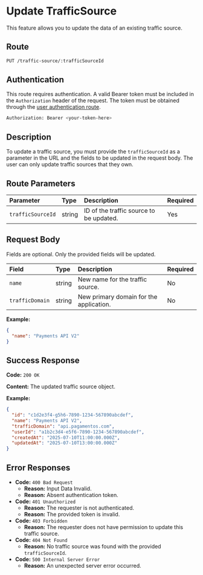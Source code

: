 # Update TrafficSource

This feature allows you to update the data of an existing traffic source.

## Route

```bash
PUT /traffic-source/:trafficSourceId
```

## Authentication

This route requires authentication. A valid Bearer token must be included in the `Authorization` header of the request. The token must be obtained through the [user authentication route](/api/user/authuser/).

```bash
Authorization: Bearer <your-token-here>
```

## Description

To update a traffic source, you must provide the `trafficSourceId` as a parameter in the URL and the fields to be updated in the request body. The user can only update traffic sources that they own.

## Route Parameters

| Parameter         | Type   | Description                             | Required |
| :---------------- | :----- | :-------------------------------------- | :------- |
| `trafficSourceId` | string | ID of the traffic source to be updated. | Yes      |

## Request Body

Fields are optional. Only the provided fields will be updated.

| Field           | Type   | Description                             | Required |
| :-------------- | :----- | :-------------------------------------- | :------- |
| `name`          | string | New name for the traffic source.        | No       |
| `trafficDomain` | string | New primary domain for the application. | No       |

**Example:**

```json
{
  "name": "Payments API V2"
}
```

## Success Response

**Code:** `200 OK`

**Content:** The updated traffic source object.

**Example:**

```json
{
  "id": "c1d2e3f4-g5h6-7890-1234-567890abcdef",
  "name": "Payments API V2",
  "trafficDomain": "api.pagamentos.com",
  "userId": "a1b2c3d4-e5f6-7890-1234-567890abcdef",
  "createdAt": "2025-07-10T11:00:00.000Z",
  "updatedAt": "2025-07-10T13:00:00.000Z"
}
```

## Error Responses

- **Code:** `400 Bad Request`
  - **Reason:** Input Data Invalid.
  - **Reason:** Absent authentication token.
- **Code:** `401 Unauthorized`
  - **Reason:** The requester is not authenticated.
  - **Reason:** The provided token is invalid.
- **Code:** `403 Forbidden`
  - **Reason:** The requester does not have permission to update this traffic source.
- **Code:** `404 Not Found`
  - **Reason:** No traffic source was found with the provided `trafficSourceId`.
- **Code:** `500 Internal Server Error`
  - **Reason:** An unexpected server error occurred.
